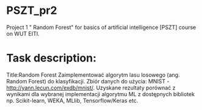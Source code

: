 # PSZT_pr2
Project 1 " Random Forest" for basics of artificial intelligence [PSZT] course on WUT EITI.
# Task description:
Title:Random Forest
Zaimplementować algorytm lasu losowego (ang. Random Forest) do klasyfikacji. Zbiór danych do użycia: MNIST - http://yann.lecun.com/exdb/mnist/. Uzyskane rezultaty porównać z wynikami dla wybranej implementacji algorytmu ML z dostępnych bibliotek np. Scikit-learn, WEKA, MLlib, Tensorflow/Keras etc.
